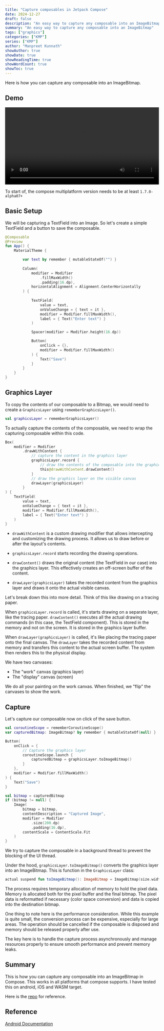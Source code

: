 ```yaml
---
title: "Capture composables in Jetpack Compose"
date: 2024-12-27
draft: false
description: "An easy way to capture any composable into an ImageBitmap"
summary: "An easy way to capture any composable into an ImageBitmap"
tags: ["graphics"]
categories: ["KMP"]
series: ["KMP"]
author: "Manpreet Kunnath"
showAuthor: true
showDate: true
showReadingTime: true
showWordCount: true
showToc: true
---
```

Here is how you can capture any composable into an ImageBitmap.

## Demo
<video width="100%" controls>
  <source src="https://github.com/mvk059/manpreet.fyi/raw/refs/heads/main/themes/nightfall/static/videos/capture-composable.webm">
</video>

To start of, the compose multiplatform version needs to be at least `1.7.0-alpha07+`

## Basic Setup

We will be capturing a TextField into an Image. So let's create a simple TextField and a button to save the composable.

```kotlin
@Composable
@Preview
fun App() {
    MaterialTheme {

        var text by remember { mutableStateOf("") }
        
        Column(
            modifier = Modifier
                .fillMaxWidth()
                .padding(16.dp),
            horizontalAlignment = Alignment.CenterHorizontally
        ) {
            
            TextField(
                value = text,
                onValueChange = { text = it },
                modifier = Modifier.fillMaxWidth(),
                label = { Text("Enter text") }
            )

            Spacer(modifier = Modifier.height(16.dp))

            Button(
                onClick = {},
                modifier = Modifier.fillMaxWidth()
            ) {
                Text("Save")
            }
        }
    }
}
```

## Graphics Layer

To copy the contents of our composable to a Bitmap, we would need to create a `GraphicsLayer` using `rememberGraphicsLayer()`.

```kotlin
val graphicsLayer = rememberGraphicsLayer()
```

To actually capture the contents of the composable, we need to wrap the capturing composable within this code.
```kotlin
Box(
    modifier = Modifier
        .drawWithContent {
            // capture the content in the graphics layer
            graphicsLayer.record {
                // draw the contents of the composable into the graphics layer
                this@drawWithContent.drawContent()
            }
            // draw the graphics layer on the visible canvas
            drawLayer(graphicsLayer)
        }
) {
    TextField(
        value = text,
        onValueChange = { text = it },
        modifier = Modifier.fillMaxWidth(),
        label = { Text("Enter text") }
    )
}
```

* `drawWithContent` is a custom drawing modifier that allows intercepting and customizing the drawing process. It allows us to draw before or after the layout's contents.

* `graphicsLayer.record` starts recording the drawing operations.

* `drawContent()` draws the original content (the TextField in our case) into the graphics layer. This effectively creates an off-screen buffer of the content.

* `drawLayer(graphicsLayer)` takes the recorded content from the graphics layer and draws it onto the actual visible canvas.

Let's break down this into more detail. Think of this like drawing on a tracing paper.

When `graphicsLayer.record` is called, it's starts drawing on a separate layer, like the tracing paper. `drawContent()` executes all the actual drawing commands (in this case, the TextField component). This is stored in the memory and not on the screen. It is stored in the graphics layer buffer.

When `drawLayer(graphicsLayer)` is called, it's like placing the tracing paper onto the final canvas. The `drawLayer` takes the recorded content from memory and transfers this content to the actual screen buffer. The system then renders this to the physical display.

We have two canvases:
* The "work" canvas (graphics layer)
* The "display" canvas (screen)

We do all your painting on the work canvas. When finished, we "flip" the canvases to show the work.

## Capture

Let's capture our composable now on click of the save button.
```kotlin
val coroutineScope = rememberCoroutineScope()
var capturedBitmap: ImageBitmap? by remember { mutableStateOf(null) }

Button(
    onClick = {
        // Capture the graphics layer
        coroutineScope.launch {
            capturedBitmap = graphicsLayer.toImageBitmap()
        }
    },
    modifier = Modifier.fillMaxWidth()
) {
    Text("Save")
}

val bitmap = capturedBitmap
if (bitmap != null) {
    Image(
        bitmap = bitmap,
        contentDescription = "Captured Image",
        modifier = Modifier
            .size(200.dp)
            .padding(16.dp),
        contentScale = ContentScale.Fit
    )
}
```
We try to capture the composable in a background thread to prevent the blocking of the UI thread.

Under the hood, `graphicsLayer.toImageBitmap()` converts the graphics layer into an ImageBitmap. This is function in the `GraphicsLayer` class:
```kotlin
actual suspend fun toImageBitmap(): ImageBitmap = ImageBitmap(size.width, size.height).apply { draw(canvas = Canvas(this), parentLayer = null) }
```

The process requires temporary allocation of memory to hold the pixel data. Memory is allocated both for the pixel buffer and the final bitmap. The pixel data is reformatted if necessary (color space conversion) and data is copied into the destination bitmap.

One thing to note here is the performance consideration. While this example is quite small, the conversion process can be expensive, especially for large areas. The operation should be cancelled if the composable is disposed and memory should be released properly after use.

The key here is to handle the capture process asynchronously and manage resources properly to ensure smooth performance and prevent memory leaks.

## Summary
This is how you can capture any composable into an ImageBitmap in Compose. This works in all platforms that compose supports. I have tested this on android, iOS and WASM target.

Here is the [repo]() for reference.

## Reference
[Android Documentation](https://developer.android.com/develop/ui/compose/graphics/draw/modifiers#composable-to-bitmap)